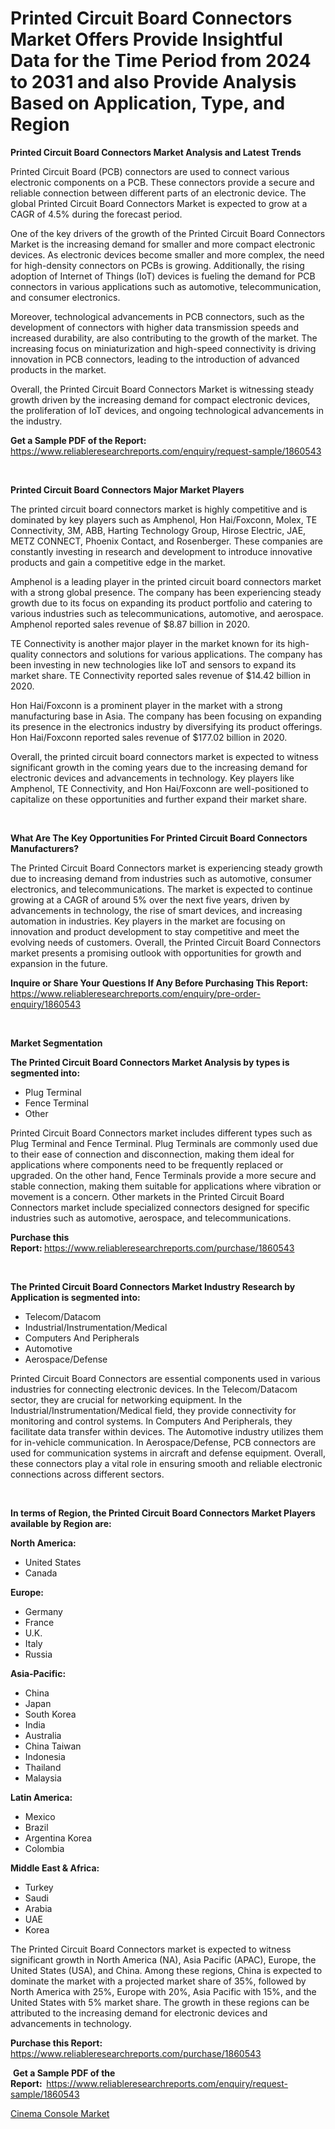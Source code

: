 <p><h1>Printed Circuit Board Connectors Market Offers Provide Insightful Data for the Time Period from 2024 to 2031 and also Provide Analysis Based on Application, Type, and Region</h1></p><p><strong>Printed Circuit Board Connectors Market Analysis and Latest Trends</strong></p>
<p><p>Printed Circuit Board (PCB) connectors are used to connect various electronic components on a PCB. These connectors provide a secure and reliable connection between different parts of an electronic device. The global Printed Circuit Board Connectors Market is expected to grow at a CAGR of 4.5% during the forecast period.</p><p>One of the key drivers of the growth of the Printed Circuit Board Connectors Market is the increasing demand for smaller and more compact electronic devices. As electronic devices become smaller and more complex, the need for high-density connectors on PCBs is growing. Additionally, the rising adoption of Internet of Things (IoT) devices is fueling the demand for PCB connectors in various applications such as automotive, telecommunication, and consumer electronics.</p><p>Moreover, technological advancements in PCB connectors, such as the development of connectors with higher data transmission speeds and increased durability, are also contributing to the growth of the market. The increasing focus on miniaturization and high-speed connectivity is driving innovation in PCB connectors, leading to the introduction of advanced products in the market.</p><p>Overall, the Printed Circuit Board Connectors Market is witnessing steady growth driven by the increasing demand for compact electronic devices, the proliferation of IoT devices, and ongoing technological advancements in the industry.</p></p>
<p><strong>Get a Sample PDF of the Report:&nbsp;</strong> <a href="https://www.reliableresearchreports.com/enquiry/request-sample/1860543">https://www.reliableresearchreports.com/enquiry/request-sample/1860543</a></p>
<p>&nbsp;</p>
<p><strong>Printed Circuit Board Connectors Major Market Players</strong></p>
<p><p>The printed circuit board connectors market is highly competitive and is dominated by key players such as Amphenol, Hon Hai/Foxconn, Molex, TE Connectivity, 3M, ABB, Harting Technology Group, Hirose Electric, JAE, METZ CONNECT, Phoenix Contact, and Rosenberger. These companies are constantly investing in research and development to introduce innovative products and gain a competitive edge in the market.</p><p>Amphenol is a leading player in the printed circuit board connectors market with a strong global presence. The company has been experiencing steady growth due to its focus on expanding its product portfolio and catering to various industries such as telecommunications, automotive, and aerospace. Amphenol reported sales revenue of $8.87 billion in 2020.</p><p>TE Connectivity is another major player in the market known for its high-quality connectors and solutions for various applications. The company has been investing in new technologies like IoT and sensors to expand its market share. TE Connectivity reported sales revenue of $14.42 billion in 2020.</p><p>Hon Hai/Foxconn is a prominent player in the market with a strong manufacturing base in Asia. The company has been focusing on expanding its presence in the electronics industry by diversifying its product offerings. Hon Hai/Foxconn reported sales revenue of $177.02 billion in 2020.</p><p>Overall, the printed circuit board connectors market is expected to witness significant growth in the coming years due to the increasing demand for electronic devices and advancements in technology. Key players like Amphenol, TE Connectivity, and Hon Hai/Foxconn are well-positioned to capitalize on these opportunities and further expand their market share.</p></p>
<p>&nbsp;</p>
<p><strong>What Are The Key Opportunities For Printed Circuit Board Connectors Manufacturers?</strong></p>
<p><p>The Printed Circuit Board Connectors market is experiencing steady growth due to increasing demand from industries such as automotive, consumer electronics, and telecommunications. The market is expected to continue growing at a CAGR of around 5% over the next five years, driven by advancements in technology, the rise of smart devices, and increasing automation in industries. Key players in the market are focusing on innovation and product development to stay competitive and meet the evolving needs of customers. Overall, the Printed Circuit Board Connectors market presents a promising outlook with opportunities for growth and expansion in the future.</p></p>
<p><strong>Inquire or Share Your Questions If Any Before Purchasing This Report:</strong> <a href="https://www.reliableresearchreports.com/enquiry/pre-order-enquiry/1860543">https://www.reliableresearchreports.com/enquiry/pre-order-enquiry/1860543</a></p>
<p>&nbsp;</p>
<p><strong>Market Segmentation</strong></p>
<p><strong>The Printed Circuit Board Connectors Market Analysis by types is segmented into:</strong></p>
<p><ul><li>Plug Terminal</li><li>Fence Terminal</li><li>Other</li></ul></p>
<p><p>Printed Circuit Board Connectors market includes different types such as Plug Terminal and Fence Terminal. Plug Terminals are commonly used due to their ease of connection and disconnection, making them ideal for applications where components need to be frequently replaced or upgraded. On the other hand, Fence Terminals provide a more secure and stable connection, making them suitable for applications where vibration or movement is a concern. Other markets in the Printed Circuit Board Connectors market include specialized connectors designed for specific industries such as automotive, aerospace, and telecommunications.</p></p>
<p><strong>Purchase this Report:&nbsp;</strong><a href="https://www.reliableresearchreports.com/purchase/1860543">https://www.reliableresearchreports.com/purchase/1860543</a></p>
<p>&nbsp;</p>
<p><strong>The Printed Circuit Board Connectors Market Industry Research by Application is segmented into:</strong></p>
<p><ul><li>Telecom/Datacom</li><li>Industrial/Instrumentation/Medical</li><li>Computers And Peripherals</li><li>Automotive</li><li>Aerospace/Defense</li></ul></p>
<p><p>Printed Circuit Board Connectors are essential components used in various industries for connecting electronic devices. In the Telecom/Datacom sector, they are crucial for networking equipment. In the Industrial/Instrumentation/Medical field, they provide connectivity for monitoring and control systems. In Computers And Peripherals, they facilitate data transfer within devices. The Automotive industry utilizes them for in-vehicle communication. In Aerospace/Defense, PCB connectors are used for communication systems in aircraft and defense equipment. Overall, these connectors play a vital role in ensuring smooth and reliable electronic connections across different sectors.</p></p>
<p>&nbsp;</p>
<p><strong>In terms of Region, the Printed Circuit Board Connectors Market Players available by Region are:</strong></p>
<p>
    <p> <strong> North America: </strong>
        <ul>
            <li>United States</li>
            <li>Canada</li>
        </ul>
        </p> 
    <p> <strong> Europe: </strong>
        <ul>
            <li>Germany</li>
            <li>France</li>
            <li>U.K.</li>
            <li>Italy</li>
            <li>Russia</li>
        </ul>
        </p> 
    <p> <strong> Asia-Pacific: </strong>
        <ul>
            <li>China</li>
            <li>Japan</li>
            <li>South Korea</li>
            <li>India</li>
            <li>Australia</li>
            <li>China Taiwan</li>
            <li>Indonesia</li>
            <li>Thailand</li>
            <li>Malaysia</li>
        </ul>
        </p> 
    <p> <strong> Latin America: </strong>
        <ul>
            <li>Mexico</li>
            <li>Brazil</li>
            <li>Argentina Korea</li>
            <li>Colombia</li>
        </ul>
        </p> 
    <p> <strong> Middle East & Africa: </strong>
        <ul>
            <li>Turkey</li>
            <li>Saudi</li>
            <li>Arabia</li>
            <li>UAE</li>
            <li>Korea</li>
        </ul>
    </p>
    </p>
<p><p>The Printed Circuit Board Connectors market is expected to witness significant growth in North America (NA), Asia Pacific (APAC), Europe, the United States (USA), and China. Among these regions, China is expected to dominate the market with a projected market share of 35%, followed by North America with 25%, Europe with 20%, Asia Pacific with 15%, and the United States with 5% market share. The growth in these regions can be attributed to the increasing demand for electronic devices and advancements in technology.</p></p>
<p><strong>Purchase this Report: </strong><a href="https://www.reliableresearchreports.com/purchase/1860543">https://www.reliableresearchreports.com/purchase/1860543</a></p>
<p>&nbsp;<strong>Get a Sample PDF of the Report:&nbsp;&nbsp;</strong><a href="https://www.reliableresearchreports.com/enquiry/request-sample/1860543">https://www.reliableresearchreports.com/enquiry/request-sample/1860543</a></p>
<p><strong></strong></p>
<p><p><a href="https://medium.com/@carol.alsopr44536/cinema-console-market-size-and-market-trends-complete-industry-overview-2024-to-2031-6f46d4ce5490">Cinema Console Market</a></p></p>
